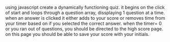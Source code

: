 using javascript create a dynamically functioning quiz. it begins on the click of start and loops through a question array, dissplaying 1 question at a time. when an answer is clicked it either adds to your score or removes time from your timer based on if you selected the correct answer. when the timer= 0 or you ran out of questions, you should be directed to the high score page. on this page you should be able to save your score with your initials. 
